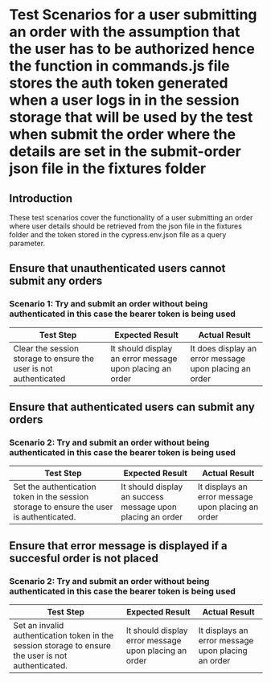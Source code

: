 # Test Scenarios for a user submitting an order with the assumption that the user has to be authorized hence the function in commands.js file stores the auth token generated when a user logs in in the session storage that will be used by the test when submit the order where the details are set in the submit-order json file in the fixtures folder 

## Introduction
These test scenarios cover the functionality of a user submitting an order where user details should be retrieved from the json file in the fixtures folder and the token stored in the cypress.env.json file as a query parameter.

## Ensure that unauthenticated users cannot submit any orders
### Scenario 1: Try and submit an order without being authenticated in this case the bearer token is being used 

| Test Step | Expected Result | Actual Result |
| --- | --- | --- |
| Clear the  session storage to ensure the user is not  authenticated | It should display an error message upon placing an order | It does display an error message upon placing an order |

## Ensure that authenticated users can submit any orders
### Scenario 2: Try and submit an order without being authenticated in this case the bearer token is being used 

| Test Step | Expected Result | Actual Result |
| --- | --- | --- |
|Set the authentication token in the session storage to ensure the user is authenticated. | It should display an success message upon placing an order | It  displays an error message upon placing an order |

## Ensure that error message is displayed if a succesful order is not placed
### Scenario 2: Try and submit an order without being authenticated in this case the bearer token is being used 

| Test Step | Expected Result | Actual Result |
| --- | --- | --- |
|Set an invalid authentication token in the session storage to ensure the user is not authenticated. | It should display error message upon placing an order | It  displays an error message upon placing an order |